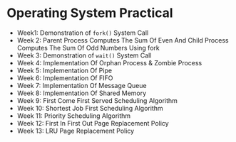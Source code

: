 # Operating System Practical

- Week1: Demonstration of `fork()` System Call
- Week 2: Parent Process Computes The Sum Of Even And Child Process Computes The Sum Of Odd Numbers Using fork
- Week 3: Demonstration of `wait()` System Call
- Week 4: Implementation Of Orphan Process & Zombie Process
- Week 5: Implementation Of Pipe
- Week 6: Implementation Of FIFO
- Week 7: Implementation Of Message Queue
- Week 8: Implementation Of Shared Memory
- Week 9: First Come First Served Scheduling Algorithm
- Week 10: Shortest Job First Scheduling Algorithm
- Week 11: Priority Scheduling Algorithm
- Week 12: First In First Out Page Replacement Policy
- Week 13: LRU Page Replacement Policy